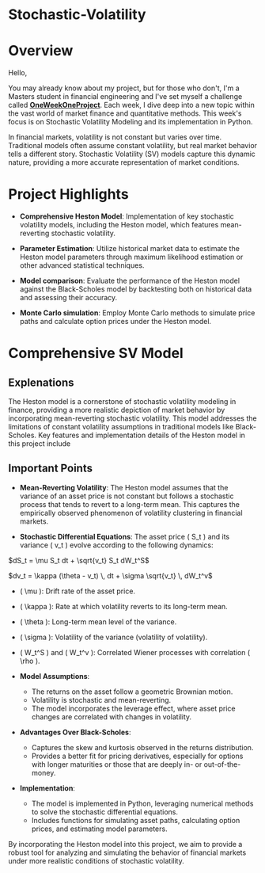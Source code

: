 # Stochastic-Volatility

# Overview 
Hello, 

You may already know about my project, but for those who don't, I'm a Masters student in financial engineering and I've set myself a challenge called <ins>**OneWeekOneProject**</ins>. Each week, I dive deep into a new topic within the vast world of market finance and quantitative methods. This week's focus is on Stochastic Volatility Modeling and its implementation in Python.

In financial markets, volatility is not constant but varies over time. Traditional models often assume constant volatility, but real market behavior tells a different story. Stochastic Volatility (SV) models capture this dynamic nature, providing a more accurate representation of market conditions.

# Project Highlights

- **Comprehensive Heston Model**: Implementation of key stochastic volatility models, including the Heston model, which features mean-reverting stochastic volatility.

- **Parameter Estimation**: Utilize historical market data to estimate the Heston model parameters through maximum likelihood estimation or other advanced statistical techniques.

- **Model comparison**: Evaluate the performance of the Heston model against the Black-Scholes model by backtesting both on historical data and assessing their accuracy.

- **Monte Carlo simulation**: Employ Monte Carlo methods to simulate price paths and calculate option prices under the Heston model.

# Comprehensive SV Model

## Explenations
The Heston model is a cornerstone of stochastic volatility modeling in finance, providing a more realistic depiction of market behavior by incorporating mean-reverting stochastic volatility. This model addresses the limitations of constant volatility assumptions in traditional models like Black-Scholes. Key features and implementation details of the Heston model in this project include

## Important Points 

- **Mean-Reverting Volatility**: The Heston model assumes that the variance of an asset price is not constant but follows a stochastic process that tends to revert to a long-term mean. This captures the empirically observed phenomenon of volatility clustering in financial markets.

- **Stochastic Differential Equations**: The asset price \( S_t \) and its variance \( v_t \) evolve according to the following dynamics:
  
$dS_t = \mu S_t dt + \sqrt{v_t} S_t dW_t^S$

$dv_t = \kappa (\theta - v_t) \, dt + \sigma \sqrt{v_t} \, dW_t^v$

  - \( \mu \): Drift rate of the asset price.
  - \( \kappa \): Rate at which volatility reverts to its long-term mean.
  - \( \theta \): Long-term mean level of the variance.
  - \( \sigma \): Volatility of the variance (volatility of volatility).
  - \( W_t^S \) and \( W_t^v \): Correlated Wiener processes with correlation \( \rho \).

- **Model Assumptions**:
  - The returns on the asset follow a geometric Brownian motion.
  - Volatility is stochastic and mean-reverting.
  - The model incorporates the leverage effect, where asset price changes are correlated with changes in volatility.

- **Advantages Over Black-Scholes**:
  - Captures the skew and kurtosis observed in the returns distribution.
  - Provides a better fit for pricing derivatives, especially for options with longer maturities or those that are deeply in- or out-of-the-money.

- **Implementation**:
  - The model is implemented in Python, leveraging numerical methods to solve the stochastic differential equations.
  - Includes functions for simulating asset paths, calculating option prices, and estimating model parameters.

By incorporating the Heston model into this project, we aim to provide a robust tool for analyzing and simulating the behavior of financial markets under more realistic conditions of stochastic volatility.

